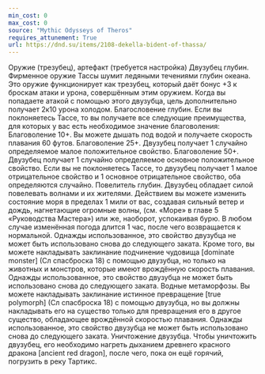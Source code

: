 ```yaml
---
min_cost: 0
max_cost: 0
source: "Mythic Odysseys of Theros"
requires_attunement: True
url: https://dnd.su/items/2108-dekella-bident-of-thassa/
---
```


Оружие (трезубец), артефакт (требуется настройка)
Двузубец глубин. Фирменное оружие Тассы шумит ледяными течениями глубин океана. Это оружие функционирует как трезубец, который даёт бонус +3 к броскам атаки и урона, совершённым этим оружием. Когда вы попадаете атакой с помощью этого двузубца, цель дополнительно получает 2к10 урона холодом.
Благословение глубин. Если вы поклоняетесь Тассе, то вы получаете все следующие преимущества, для которых у вас есть необходимое значение благоволения:
Благоволение 10+. Вы можете дышать под водой и получаете скорость плавания 60 футов.
Благоволение 25+. Двузубец получает 1 случайно определяемое малое положительное свойство.
Благоволение 50+. Двузубец получает 1 случайно определяемое основное положительное свойство.
Если вы не поклоняетесь Тассе, то двузубец получает 1 малое отрицательное свойство и 1 основное отрицательное свойство, оба определяются случайно.
Повелитель глубин. Двузубец обладает силой повелевать волнами и их жителями. Действием вы можете изменить состояние моря в пределах 1 мили от вас, создавая сильный ветер и дождь, нагнетающие огромные волны, (см. «Море» в главе 5 «Руководства Мастера») или же, наоборот, успокаивая бурю. В любом случае изменённая погода длится 1 час, после чего возвращается к нормальной. Однажды использованное, это свойство двузубца не может быть использовано снова до следующего заката.
Кроме того, вы можете накладывать заклинание подчинение чудовища [dominate monster] (Сл спасброска 18) с помощью двузубца, но только на животных и монстров, которые имеют врождённую скорость плавания. Однажды использованное, это свойство двузубца не может быть использовано снова до следующего заката.
Водные метаморфозы. Вы можете накладывать заклинание истинное превращение [true polymorph] (Сл спасброска 18) с помощью двузубца, но вы должны накладывать его на существо только для превращения его в другое существо, обладающее врождённой скоростью плавания. Однажды использованное, это свойство двузубца не может быть использовано снова до следующего заката.
Уничтожение двузубца. Чтобы уничтожить двузубец, его необходимо нагреть дыханием древнего красного дракона [ancient red dragon], после чего, пока он ещё горячий, погрузить в реку Тартикс.